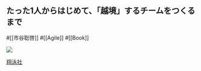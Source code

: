 ## たった1人からはじめて、「越境」するチームをつくるまで

#[[市谷聡啓]] #[[Agile]] #[[Book]]

![](https://www.seshop.com/static/images/product/21248/L.png)

[翔泳社](https://www.shoeisha.co.jp/book/detail/9784798153346)